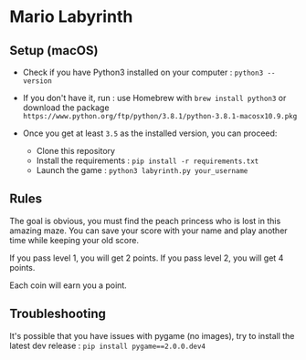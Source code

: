# Mario Labyrinth

## Setup (macOS)

- Check if you have Python3 installed on your computer : `python3 --version`
- If you don't have it, run : use Homebrew with `brew install python3` or download the package `https://www.python.org/ftp/python/3.8.1/python-3.8.1-macosx10.9.pkg`

- Once you get at least `3.5` as the installed version, you can proceed:

    - Clone this repository
    - Install the requirements : `pip install -r requirements.txt`
    - Launch the game : `python3 labyrinth.py your_username` 


## Rules

The goal is obvious, you must find the peach princess who is lost in this amazing maze.
You can save your score with your name and play another time while keeping your old score.

If you pass level 1, you will get 2 points.
If you pass level 2, you will get 4 points.

Each coin will earn you a point.


## Troubleshooting

It's possible that you have issues with pygame (no images), try to install the latest dev release : `pip install pygame==2.0.0.dev4`  
